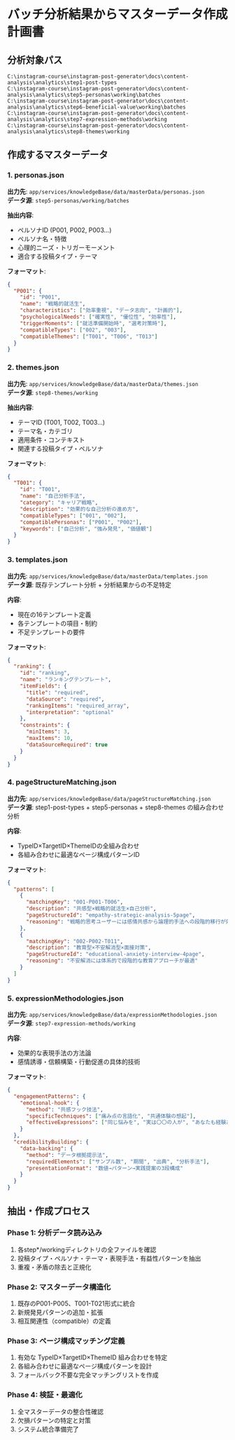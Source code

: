 # バッチ分析結果からマスターデータ作成計画書

## 分析対象パス

```
C:\instagram-course\instagram-post-generator\docs\content-analysis\analytics\step1-post-types
C:\instagram-course\instagram-post-generator\docs\content-analysis\analytics\step5-personas\working\batches  
C:\instagram-course\instagram-post-generator\docs\content-analysis\analytics\step6-beneficial-value\working\batches
C:\instagram-course\instagram-post-generator\docs\content-analysis\analytics\step7-expression-methods\working
C:\instagram-course\instagram-post-generator\docs\content-analysis\analytics\step8-themes\working
```

## 作成するマスターデータ

### 1. personas.json
**出力先**: `app/services/knowledgeBase/data/masterData/personas.json`  
**データ源**: `step5-personas/working/batches`

**抽出内容**:
- ペルソナID (P001, P002, P003...)
- ペルソナ名・特徴
- 心理的ニーズ・トリガーモーメント
- 適合する投稿タイプ・テーマ

**フォーマット**:
```json
{
  "P001": {
    "id": "P001",
    "name": "戦略的就活生",
    "characteristics": ["効率重視", "データ志向", "計画的"],
    "psychologicalNeeds": ["確実性", "優位性", "効率性"],
    "triggerMoments": ["就活準備開始時", "選考対策時"],
    "compatibleTypes": ["002", "003"],
    "compatibleThemes": ["T001", "T006", "T013"]
  }
}
```

### 2. themes.json  
**出力先**: `app/services/knowledgeBase/data/masterData/themes.json`  
**データ源**: `step8-themes/working`

**抽出内容**:
- テーマID (T001, T002, T003...)  
- テーマ名・カテゴリ
- 適用条件・コンテキスト
- 関連する投稿タイプ・ペルソナ

**フォーマット**:
```json
{
  "T001": {
    "id": "T001", 
    "name": "自己分析手法",
    "category": "キャリア戦略",
    "description": "効果的な自己分析の進め方",
    "compatibleTypes": ["001", "002"],
    "compatiblePersonas": ["P001", "P002"],
    "keywords": ["自己分析", "強み発見", "価値観"]
  }
}
```

### 3. templates.json
**出力先**: `app/services/knowledgeBase/data/masterData/templates.json`  
**データ源**: 既存テンプレート分析 + 分析結果からの不足特定

**内容**:
- 現在の16テンプレート定義
- 各テンプレートの項目・制約
- 不足テンプレートの要件

**フォーマット**:
```json
{
  "ranking": {
    "id": "ranking",
    "name": "ランキングテンプレート", 
    "itemFields": {
      "title": "required",
      "dataSource": "required",
      "rankingItems": "required_array",
      "interpretation": "optional"
    },
    "constraints": {
      "minItems": 3,
      "maxItems": 10,
      "dataSourceRequired": true
    }
  }
}
```

### 4. pageStructureMatching.json
**出力先**: `app/services/knowledgeBase/data/pageStructureMatching.json`  
**データ源**: step1-post-types + step5-personas + step8-themes の組み合わせ分析

**内容**:
- TypeID×TargetID×ThemeIDの全組み合わせ
- 各組み合わせに最適なページ構成パターンID

**フォーマット**:
```json
{
  "patterns": [
    {
      "matchingKey": "001-P001-T006",
      "description": "共感型×戦略的就活生×自己分析",
      "pageStructureId": "empathy-strategic-analysis-5page",
      "reasoning": "戦略的思考ユーザーには感情共感から論理的手法への段階的移行が効果的"
    },
    {
      "matchingKey": "002-P002-T011", 
      "description": "教育型×不安解消型×面接対策",
      "pageStructureId": "educational-anxiety-interview-4page",
      "reasoning": "不安解消には体系的で段階的な教育アプローチが最適"
    }
  ]
}
```

### 5. expressionMethodologies.json
**出力先**: `app/services/knowledgeBase/data/expressionMethodologies.json`  
**データ源**: `step7-expression-methods/working`

**内容**:
- 効果的な表現手法の方法論
- 感情誘導・信頼構築・行動促進の具体的技術

**フォーマット**:
```json
{
  "engagementPatterns": {
    "emotional-hook": {
      "method": "共感フック技法",
      "specificTechniques": ["痛み点の言語化", "共通体験の想起"],
      "effectiveExpressions": ["同じ悩みを", "実は〇〇の人が", "あなたも経験ありませんか"]
    }
  },
  "credibilityBuilding": {
    "data-backing": {
      "method": "データ根拠提示法", 
      "requiredElements": ["サンプル数", "期間", "出典", "分析手法"],
      "presentationFormat": "数値→パターン→実践提案の3段構成"
    }
  }
}
```

## 抽出・作成プロセス

### Phase 1: 分析データ読み込み
1. 各step*/workingディレクトリの全ファイルを確認
2. 投稿タイプ・ペルソナ・テーマ・表現手法・有益性パターンを抽出
3. 重複・矛盾の除去と正規化

### Phase 2: マスターデータ構造化
1. 既存のP001-P005、T001-T021形式に統合
2. 新規発見パターンの追加・拡張
3. 相互関連性（compatible）の定義

### Phase 3: ページ構成マッチング定義
1. 有効な TypeID×TargetID×ThemeID 組み合わせを特定
2. 各組み合わせに最適なページ構成パターンを設計
3. フォールバック不要な完全マッチングリストを作成

### Phase 4: 検証・最適化
1. 全マスターデータの整合性確認
2. 欠損パターンの特定と対策
3. システム統合準備完了